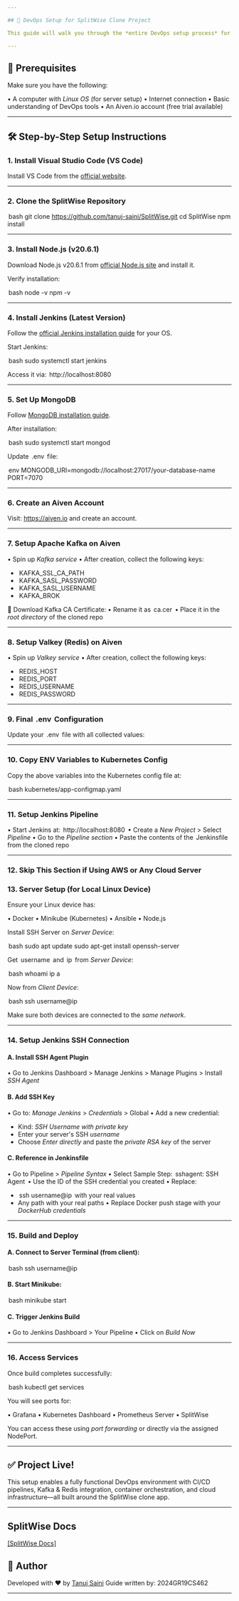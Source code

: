 ```yaml
---

## 🚀 DevOps Setup for SplitWise Clone Project

This guide will walk you through the *entire DevOps setup process* for running the SplitWise project using *VS Code, Node.js, Jenkins, Docker, Kubernetes (Minikube), MongoDB, Apache Kafka, Valkey (Redis Alternative), and Aiven Cloud Services*.

---
```


## 📁 Prerequisites

Make sure you have the following:

•⁠  ⁠A computer with *Linux OS* (for server setup)
•⁠  ⁠Internet connection
•⁠  ⁠Basic understanding of DevOps tools
•⁠  ⁠An Aiven.io account (free trial available)

---

## 🛠️ Step-by-Step Setup Instructions

### 1. Install Visual Studio Code (VS Code)

Install VS Code from the [official website](https://code.visualstudio.com/).

---

### 2. Clone the SplitWise Repository

⁠ bash
git clone https://github.com/tanuj-saini/SplitWise.git
cd SplitWise
npm install
 ⁠

---

### 3. Install Node.js (v20.6.1)

Download Node.js v20.6.1 from [official Node.js site](https://nodejs.org/download/release/v20.6.1/) and install it.

Verify installation:

⁠ bash
node -v
npm -v
 ⁠

---

### 4. Install Jenkins (Latest Version)

Follow the [official Jenkins installation guide](https://www.jenkins.io/doc/book/installing/) for your OS.

Start Jenkins:

⁠ bash
sudo systemctl start jenkins
 ⁠

Access it via: ⁠ http://localhost:8080 ⁠

---

### 5. Set Up MongoDB

Follow [MongoDB installation guide](https://www.mongodb.com/docs/manual/installation/).

After installation:

⁠ bash
sudo systemctl start mongod
 ⁠

Update ⁠ .env ⁠ file:

⁠ env
MONGODB_URI=mongodb://localhost:27017/your-database-name
PORT=7070
 ⁠

---

### 6. Create an Aiven Account

Visit: https://aiven.io and create an account.

---

### 7. Setup Apache Kafka on Aiven

•⁠  ⁠Spin up *Kafka service*
•⁠  ⁠After creation, collect the following keys:
  - ⁠ KAFKA_SSL_CA_PATH ⁠
  - ⁠ KAFKA_SASL_PASSWORD ⁠
  - ⁠ KAFKA_SASL_USERNAME ⁠
  - ⁠ KAFKA_BROK ⁠

🔐 Download Kafka CA Certificate:
•⁠  ⁠Rename it as ⁠ ca.cer ⁠
•⁠  ⁠Place it in the *root directory* of the cloned repo

---

### 8. Setup Valkey (Redis) on Aiven

•⁠  ⁠Spin up *Valkey service*
•⁠  ⁠After creation, collect the following keys:
  - ⁠ REDIS_HOST ⁠
  - ⁠ REDIS_PORT ⁠
  - ⁠ REDIS_USERNAME ⁠
  - ⁠ REDIS_PASSWORD ⁠

---

### 9. Final ⁠ .env ⁠ Configuration

Update your ⁠ .env ⁠ file with all collected values:

---

### 10. Copy ENV Variables to Kubernetes Config

Copy the above variables into the Kubernetes config file at:

⁠ bash
kubernetes/app-configmap.yaml
 ⁠

---

### 11. Setup Jenkins Pipeline

•⁠  ⁠Start Jenkins at: ⁠ http://localhost:8080 ⁠
•⁠  ⁠Create a *New Project* > Select *Pipeline*
•⁠  ⁠Go to the *Pipeline section*
•⁠  ⁠Paste the contents of the ⁠ Jenkinsfile ⁠ from the cloned repo

---

### 12. Skip This Section if Using AWS or Any Cloud Server

### 13. Server Setup (for Local Linux Device)

Ensure your Linux device has:

•⁠  ⁠Docker
•⁠  ⁠Minikube (Kubernetes)
•⁠  ⁠Ansible
•⁠  ⁠Node.js

Install SSH Server on *Server Device*:

⁠ bash
sudo apt update
sudo apt-get install openssh-server
 ⁠

Get ⁠ username ⁠ and ⁠ ip ⁠ from *Server Device*:

⁠ bash
whoami
ip a
 ⁠

Now from *Client Device*:

⁠ bash
ssh username@ip
 ⁠

Make sure both devices are connected to the *same network*.

---

### 14. Setup Jenkins SSH Connection

#### A. Install SSH Agent Plugin

•⁠  ⁠Go to Jenkins Dashboard > Manage Jenkins > Manage Plugins > Install *SSH Agent*

#### B. Add SSH Key

•⁠  ⁠Go to: *Manage Jenkins* > *Credentials* > Global
•⁠  ⁠Add a new credential:
  - Kind: *SSH Username with private key*
  - Enter your server's SSH *username*
  - Choose *Enter directly* and paste the *private RSA key* of the server

#### C. Reference in Jenkinsfile

•⁠  ⁠Go to Pipeline > *Pipeline Syntax*
•⁠  ⁠Select Sample Step: ⁠ sshagent: SSH Agent ⁠
•⁠  ⁠Use the ID of the SSH credential you created
•⁠  ⁠Replace:
  - ⁠ ssh username@ip ⁠ with your real values
  - Any path with your real paths
•⁠  ⁠Replace Docker push stage with your *DockerHub credentials*

---

### 15. Build and Deploy

#### A. Connect to Server Terminal (from client):

⁠ bash
ssh username@ip
 ⁠

#### B. Start Minikube:

⁠ bash
minikube start
 ⁠

#### C. Trigger Jenkins Build

•⁠  ⁠Go to Jenkins Dashboard > Your Pipeline
•⁠  ⁠Click on *Build Now*

---

### 16. Access Services

Once build completes successfully:

⁠ bash
kubectl get services
 ⁠

You will see ports for:

•⁠  ⁠Grafana
•⁠  ⁠Kubernetes Dashboard
•⁠  ⁠Prometheus Server
•⁠  ⁠SplitWise

You can access these using *port forwarding* or directly via the assigned NodePort.

---

## ✅ Project Live!

This setup enables a fully functional DevOps environment with CI/CD pipelines, Kafka & Redis integration, container orchestration, and cloud infrastructure—all built around the SplitWise clone app.

---

## SplitWise Docs
[[SplitWise Docs]](https://drive.google.com/file/d/1MSzwo2EAAzdCn-ZKeoMNDOEGSmSKTlAk/view?usp=sharing)


## 🙌 Author

Developed with ♥️ by [Tanuj Saini](https://github.com/tanuj-saini) 
Guide written by: 2024GR19CS462

---
